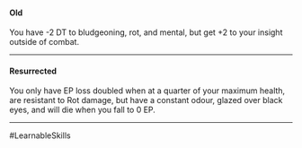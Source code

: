 #### Old

You have -2 DT to bludgeoning, rot, and mental, but get +2 to your insight outside of combat.

---
#### Resurrected

You only have EP loss doubled when at a quarter of your maximum health, are resistant to Rot damage, but have a constant odour, glazed over black eyes, and will die when you fall to 0 EP.

---
#LearnableSkills 